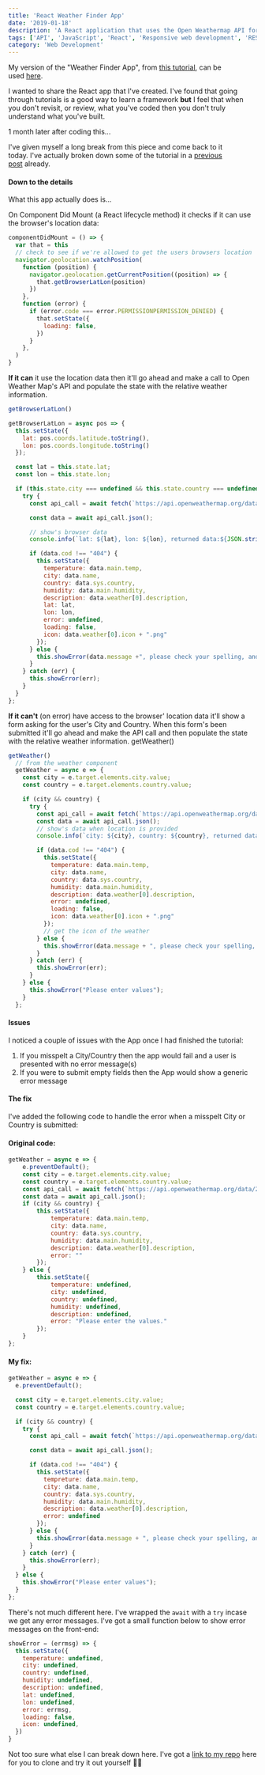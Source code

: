 ```yaml
---
title: 'React Weather Finder App'
date: '2019-01-18'
description: 'A React application that uses the Open Weathermap API for local weather informaiton.'
tags: ['API', 'JavaScript', 'React', 'Responsive web development', 'REST', 'Front-end']
category: 'Web Development'
---
```


My version of the "Weather Finder App", from [this tutorial](https://www.youtube.com/watch?v=204C9yNeOYI&t=2450s), can be used [here](https://scriptedpixels.co.uk/playground/weather-finder/).

I wanted to share the React app that I've created. I've found that going through tutorials is a good way to learn a framework **but** I feel that when you don't revisit, or review, what you've coded then you don't truly understand what you've built.

1 month later after coding this...

I've given myself a long break from this piece and come back to it today. I've actually broken down some of the tutorial in a [previous post](https://scriptedpixels.co.uk/stateless-functional-components-in-react/) already.

#### Down to the details

What this app actually does is...

On Component Did Mount (a React lifecycle method) it checks if it can use the browser's location data:

```js
componentDidMount = () => {
  var that = this
  // check to see if we're allowed to get the users browsers location
  navigator.geolocation.watchPosition(
    function (position) {
      navigator.geolocation.getCurrentPosition((position) => {
        that.getBrowserLatLon(position)
      })
    },
    function (error) {
      if (error.code === error.PERMISSIONPERMISSION_DENIED) {
        that.setState({
          loading: false,
        })
      }
    },
  )
}
```

**If it can** it use the location data then it'll go ahead and make a call to Open Weather Map's API and populate the state with the relative weather information.

```js
getBrowserLatLon()

getBrowserLatLon = async pos => {
  this.setState({
    lat: pos.coords.latitude.toString(),
    lon: pos.coords.longitude.toString()
  });

  const lat = this.state.lat;
  const lon = this.state.lon;

  if (this.state.city === undefined && this.state.country === undefined) {
    try {
      const api_call = await fetch(`https://api.openweathermap.org/data/2.5/weather?lat=${lat}&lon=${lon}&appid=${API_KEY}&units=metric`);

      const data = await api_call.json();

      // show's browser data
      console.info(`lat: ${lat}, lon: ${lon}, returned data:${JSON.stringify(data)}`);

      if (data.cod !== "404") {
        this.setState({
          temperature: data.main.temp,
          city: data.name,
          country: data.sys.country,
          humidity: data.main.humidity,
          description: data.weather[0].description,
          lat: lat,
          lon: lon,
          error: undefined,
          loading: false,
          icon: data.weather[0].icon + ".png"
        });
      } else {
        this.showError(data.message +", please check your spelling, and try again");
      }
    } catch (err) {
      this.showError(err);
    }
  }
};
```

**If it can't** (on error) have access to the browser' location data it'll show a form asking for the user's City and Country. When this form's been submitted it'll go ahead and make the API call and then populate the state with the relative weather information. getWeather()

```js
getWeather()
  // from the weather component
  getWeather = async e => {
    const city = e.target.elements.city.value;
    const country = e.target.elements.country.value;

    if (city && country) {
      try {
        const api_call = await fetch(`https://api.openweathermap.org/data/2.5/weather?q=${city},${country}&appid=${API_KEY}&units=metric`);
        const data = await api_call.json();
        // show's data when location is provided
        console.info(`city: ${city}, country: ${country}, returned data:${JSON.stringify(data)}`);

        if (data.cod !== "404") {
          this.setState({
            temperature: data.main.temp,
            city: data.name,
            country: data.sys.country,
            humidity: data.main.humidity,
            description: data.weather[0].description,
            error: undefined,
            loading: false,
            icon: data.weather[0].icon + ".png"
          });
          // get the icon of the weather
        } else {
          this.showError(data.message + ", please check your spelling, and try again");
        }
      } catch (err) {
        this.showError(err);
      }
    } else {
      this.showError("Please enter values");
    }
  };
```

#### Issues

I noticed a couple of issues with the App once I had finished the tutorial:

1. If you misspelt a City/Country then the app would fail and a user is presented with no error message(s)
2. If you were to submit empty fields then the App would show a generic error message

#### The fix

I've added the following code to handle the error when a misspelt City or Country is submitted:

#### Original code:

```js
getWeather = async e => {
    e.preventDefault();
    const city = e.target.elements.city.value;
    const country = e.target.elements.country.value;
    const api_call = await fetch(`https://api.openweathermap.org/data/2.5/weather?q=${city},${country}&appid=${API_KEY}&units=metric`);
    const data = await api_call.json();
    if (city && country) {
        this.setState({
            temperature: data.main.temp,
            city: data.name,
            country: data.sys.country,
            humidity: data.main.humidity,
            description: data.weather[0].description,
            error: ""
        });
    } else {
        this.setState({
            temperature: undefined,
            city: undefined,
            country: undefined,
            humidity: undefined,
            description: undefined,
            error: "Please enter the values."
        });
    }
};
```

#### My fix:

```js
getWeather = async e => {
  e.preventDefault();

  const city = e.target.elements.city.value;
  const country = e.target.elements.country.value;

  if (city && country) {
    try {
      const api_call = await fetch(`https://api.openweathermap.org/data/2.5/weather?q=${city},${country}&appid=${API_KEY}&units=metric`);

      const data = await api_call.json();

      if (data.cod !== "404") {
        this.setState({
          tempreture: data.main.temp,
          city: data.name,
          country: data.sys.country,
          humidity: data.main.humidity,
          description: data.weather[0].description,
          error: undefined
        });
      } else {
        this.showError(data.message + ", please check your spelling, and try again");
      }
    } catch (err) {
      this.showError(err);
    }
  } else {
    this.showError("Please enter values");
  }
};
```

There's not much different here. I've wrapped the `await` with a `try` incase we get any error messages. I've got a small function below to show error messages on the front-end:

```js
showError = (errmsg) => {
  this.setState({
    temperature: undefined,
    city: undefined,
    country: undefined,
    humidity: undefined,
    description: undefined,
    lat: undefined,
    lon: undefined,
    error: errmsg,
    loading: false,
    icon: undefined,
  })
}
```

Not too sure what else I can break down here. I've got a [link to my repo](https://bitbucket.org/KamBanwait/weather-finder/src/master/) here for you to clone and try it out yourself 👍🏽
